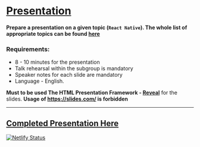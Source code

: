 # [Presentation](https://github.com/rolling-scopes-school/tasks/blob/master/tasks/presentation.md)
**Prepare a presentation on a given topic (`React Native`). The whole list of appropriate topics can be found [here](https://github.com/rolling-scopes-school/tasks/blob/master/tasks/presentation-topics.md)**

### Requirements:
* 8 - 10 minutes for the presentation
* Talk rehearsal within the subgroup is mandatory
* Speaker notes for each slide are mandatory
* Language - English.

**Must to be used The HTML Presentation Framework  - [Reveal](https://github.com/hakimel/reveal.js/)** for the slides.
**Usage of https://slides.com/ is forbidden**

--- 

## [Completed Presentation Here](presentation.md)

[![Netlify Status](https://api.netlify.com/api/v1/badges/9f8fae1a-79ae-424d-917c-bacadf95a023/deploy-status)](https://kamikozz-presentation-about-react-native.netlify.app)

